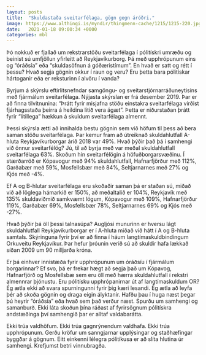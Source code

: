 ```yaml
---
layout: posts
title:  "Skuldastaða sveitarfélaga, gögn gegn áróðri."
image: https://www.althingi.is/myndir/thingmenn-cache/1215/1215-220.jpg
date:   2021-01-18 09:00:34 +0000
categories: mbl
---
```

Þó nokkuð er fjallað um rekstrarstöðu sveitarfélaga í pólitískri umræðu og beinist sú umfjöllun yfirleitt að Reykjavíkurborg. Þá með upphrópunum eins og “óráðsía” eða “skuldasöfnun á góðæristímum”. En hvað er satt og rétt í þessu? Hvað segja gögnin okkur í raun og veru? Eru þetta bara pólitískar hártoganir eða er reksturinn í alvöru í vanda?

Byrjum á skýrslu eftirlitsnefndar samgöngu- og sveitarstjórnarráðuneytisins með fjármálum sveitarfélaga. Nýjasta skýrslan er frá desember 2019. Þar er að finna tilvitnunina: “Þrátt
fyrir misjafna stöðu einstakra sveitarfélaga virðist fjárhagsstaða þeirra á heildina litið vera ágæt”. Þetta er niðurstaðan þrátt fyrir “lítillega” hækkun á skuldum sveitarfélaga almennt. 

Þessi skýrsla ætti að innihalda bestu gögnin sem við höfum til þess að bera saman stöðu sveitarfélaga. Þar kemur fram að útreiknað skuldahlutfall A-hluta Reykjavíkurborgar árið 2018 var 49%. Hvað þýðir það þá í samhengi við önnur sveitarfélög? Jú, til að byrja með var meðal skuldahlutfall sveitarfélaga 63%. Skoðum hin sveitarfélögin á höfuðborgarsvæðinu. Í stærðarröð er Kópavogur með 94% skuldahlutfall, Hafnarfjörður með 112%, Garðabær með 59%, Mosfellsbær með 84%, Seltjarnarnes með 27% og Kjós með -4%. 

Ef A og B-hlutar sveitarfélaga eru skoðaðir saman þá er staðan sú, miðað við að löglega hámarkið er 150%, að meðaltalið er 104%, Reykjavík með 135% skuldaviðmið samkvæmt lögum, Kópavogur með 109%, Hafnarfjörður 119%, Garðabær 69%, Mosfellsbær 78%, Seltjarnarnes 69% og Kjós með -27%. 

Hvað þýðir þá öll þessi talnasúpa? Augljósi munurinn er hversu lágt skuldahlutfall Reykjavíkurborgar er í A-hluta miðað við hátt í A og B-hluta samtals. Skýringuna fyrir því er að finna í háum langtímaskuldbindingum Orkuveitu Reykjavíkur. Þar hefur þróunin verið sú að skuldir hafa lækkað síðan 2009 um 90 milljarða króna. 

Er þá einhver innistæða fyrir upphrópunum um óráðsíu í fjármálum borgarinnar? Ef svo, þá er frekar hægt að segja það um Kópavog, Hafnarfjörð og Mosfellsbæ sem eru öll með hærra skuldahlutfall í rekstri almennrar þjónustu. Eru pólitísku upphrópanirnar út af langtímaskuldum OR? Ég ætla ekki að svara spurningunni fyrir þig kæri lesandi. Ég ætla að leyfa þér að skoða gögnin og draga eigin ályktanir. Hafðu þau í huga næst þegar þú heyrir “óráðsía” eða hvað sem það verður næst. Spurðu um samhengi og samanburð. Ekki láta skoðun þína ráðast af fyrirsögnum pólitískra andstæðinga því samhengið þar er alltaf valdabarátta.

Ekki trúa valdhöfum. Ekki trúa gagnrýnendum valdhafa. Ekki trúa upphrópunum. Gerðu kröfur um sanngjarnar upplýsingar og staðhæfingar byggðar á gögnum. Eitt einkenni lélegra pólitíkusa er að slíta hlutina úr samhengi. Krefjumst betri vinnubragða.
